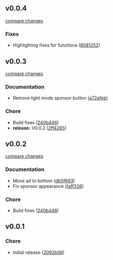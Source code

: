 
## v0.0.4

[compare changes](https://github.com/schoero/vscode-tailwindcss-syntax-highlighting/compare/v0.0.3...v0.0.4)

### Fixes

- Highlighting fixes for functions ([6081252](https://github.com/schoero/vscode-tailwindcss-syntax-highlighting/commit/6081252))

## v0.0.3

[compare changes](https://github.com/schoero/vscode-tailwindcss-syntax-highlighting/compare/v0.0.2...v0.0.3)

### Documentation

- Remove light mode sponsor button ([a72afeb](https://github.com/schoero/vscode-tailwindcss-syntax-highlighting/commit/a72afeb))

### Chore

- Build fixes ([240b446](https://github.com/schoero/vscode-tailwindcss-syntax-highlighting/commit/240b446))
- **release:** V0.0.2 ([2ff4265](https://github.com/schoero/vscode-tailwindcss-syntax-highlighting/commit/2ff4265))

## v0.0.2

[compare changes](https://github.com/schoero/vscode-tailwindcss-syntax-highlighting/compare/v0.0.1...v0.0.2)

### Documentation

- Move ad to bottom ([db5f693](https://github.com/schoero/vscode-tailwindcss-syntax-highlighting/commit/db5f693))
- Fix sponsor appearance ([faff338](https://github.com/schoero/vscode-tailwindcss-syntax-highlighting/commit/faff338))

### Chore

- Build fixes ([240b446](https://github.com/schoero/vscode-tailwindcss-syntax-highlighting/commit/240b446))

## v0.0.1

### Chore

- Initial release ([2092b06](https://github.com/schoero/vscode-tailwindcss-syntax-highlighting/commit/2092b06))
